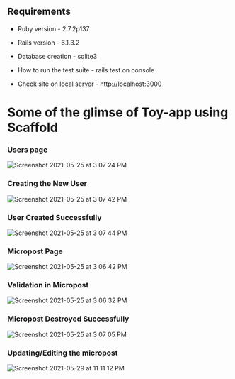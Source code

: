 ## Requirements

* Ruby version - 2.7.2p137

* Rails version - 6.1.3.2

* Database creation - sqlite3

* How to run the test suite - rails test on console

* Check site on local server - http://localhost:3000

# Some of the glimse of Toy-app using Scaffold


### Users page

![Screenshot 2021-05-25 at 3 07 24 PM](https://user-images.githubusercontent.com/56202291/120079554-01c0a680-c0d2-11eb-98c0-09abf873dc68.png)


### Creating the New User

![Screenshot 2021-05-25 at 3 07 42 PM](https://user-images.githubusercontent.com/56202291/120079601-3fbdca80-c0d2-11eb-954e-6a1119965d98.png)
 
 
### User Created Successfully

![Screenshot 2021-05-25 at 3 07 44 PM](https://user-images.githubusercontent.com/56202291/120079629-62e87a00-c0d2-11eb-8233-cd5cce8cc751.png)


### Micropost Page 

![Screenshot 2021-05-25 at 3 06 42 PM](https://user-images.githubusercontent.com/56202291/120079663-9cb98080-c0d2-11eb-9a62-fa56ed4ada46.png)


### Validation in Micropost

![Screenshot 2021-05-25 at 3 06 32 PM](https://user-images.githubusercontent.com/56202291/120079697-bd81d600-c0d2-11eb-9ccb-99ec9cc635fb.png)


### Micropost Destroyed Successfully

![Screenshot 2021-05-25 at 3 07 05 PM](https://user-images.githubusercontent.com/56202291/120079727-e4d8a300-c0d2-11eb-9cb5-9eebac4b847b.png)


### Updating/Editing the micropost

![Screenshot 2021-05-29 at 11 11 12 PM](https://user-images.githubusercontent.com/56202291/120079810-4731a380-c0d3-11eb-9dcd-b67b835d9982.png)



